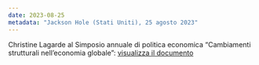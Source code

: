 ```yaml
---
date: 2023-08-25
metadata: "Jackson Hole (Stati Uniti), 25 agosto 2023"
---
```


Christine Lagarde al Simposio annuale di politica economica “Cambiamenti strutturali nell’economia globale”: <a href="/assets/2023-08-25-processo-decisionale-epoca-cambiamenti-e-pause.pdf" target="_blank">visualizza il documento</a>